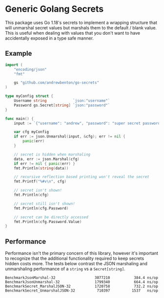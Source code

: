 Generic Golang Secrets
======================

This package uses Go 1.18's secrets to implement a wrapping structure that will
unmarshal secret values but marshals them to the default / blank value.  This
is useful when dealing with values that you don't want to have accidentally
exposed in a type safe manner.

Example
-------

```go
import (
    "encoding/json"
    "fmt"

    gs "github.com/andrewbenton/go-secrets"
)

type myConfig struct {
    Username string            `json:"username"`
    Password gs.Secret[string] `json:"password"`
}

func main() {
    input := `{"username": "andrew", "password": "super secret password"}`

    var cfg myConfig
    if err := json.Unmarshal(input, &cfg); err != nil {
        panic(err)
    }

    // secret is hidden when marshaling
    data, err := json.Marshal(cfg)
    if err != nil { panic(err) }
    fmt.Println(string(data))

    // recursive reflection based printing won't reveal the secret
    fmt.Printf("%#v\n", cfg)

    // secret isn't shown!
    fmt.Println(cfg)

    // secret still isn't shown!
    fmt.Println(cfg.Password)

    // secret can be directly accessed
    fmt.Println(cfg.Password.Value)
}
```

Performance
-----------

Performance isn't the primary concern of this library, however it's important
to recognize that the additional functionality required to keep secrets hidden
costs more.  The tests below contrast the JSON marshaling and unmarshaling
performance of a `string` vs a `Secret[string]`.

```
BenchmarkJsonMarshal-32             	 3077210	       384.4 ns/op
BenchmarkJsonUnmarshal-32           	 1799340	       664.4 ns/op
BenchmarkSecret_MarshalJSON-32      	 1720758	       732.2 ns/op
BenchmarkSecret_UnmarshalJSON-32    	  710397	      1537   ns/op
```
